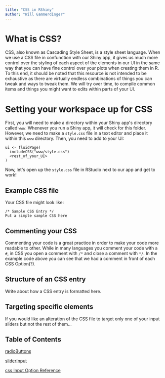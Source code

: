 ```yaml
---
title: "CSS in RShiny"
author: "Will Gammerdinger"
---
```


# What is CSS?

CSS, also known as Cascading Style Sheet, is a style sheet language. When we use a CSS file in confunction with our Shiny app, it gives us much more control over the styling of each aspect of the elements in our UI in the same way that you can have fine control over your plots when creating them in R. To this end, it should be noted that this resource is not intended to be exhaustive as there are virtually endless combinations of things you can tweak and ways to tweak them. We will try over time, to compile common items and things you might want to edits within parts of your UI.

# Setting your workspace up for CSS

First, you will need to make a directory within your Shiny app's directory called `www`. Whenever you run a Shiny app, it will check for this folder. However, we need to make a `style.css` file in a text editor and place it within this `www` directory. Then, you need to add to your UI:

```
ui <- fluidPage(
  includeCSS("www/style.css")
  <rest_of_your_UI>
)
```

Now, let's open up the `style.css` file in RStudio next to our app and get to work!

## Example CSS file

Your CSS file might look like:

```
/* Sample CSS Entry */
Put a simple sample CSS here
```

## Commenting your CSS

Commenting your code is a great practice in order to make your code more readable to other. While in many languages you comment your code with a `#`, in CSS you open a comment with `/*` and close a comment with `*/`. In the example code above you can see that we had a comment in front of each CSS Option(?).

## Structure of an CSS entry

Write about how a CSS entry is formatted here.

## Targeting specific elements

If you would like an alteration of the CSS file to target only one of your input sliders but not the rest of them...

## Table of Contents

[radioButtons](css_radioButtons.md)

[sliderInput](css_sliderInput.md)


[css Input Option Reference](css_input_option_reference.md)
